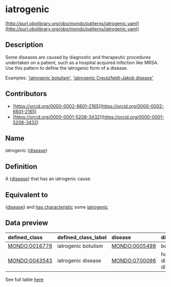 # iatrogenic 

[http://purl.obolibrary.org/obo/mondo/patterns/iatrogenic.yaml](http://purl.obolibrary.org/obo/mondo/patterns/iatrogenic.yaml)
## Description 

Some diseases are caused by diagnostic and therapeutic procedures undertaken on a patient, such as a hospital acquired infection like MRSA. Use this pattern to define the iatrogenic form of a disease.

Examples: ['iatrogenic botulism'](http://purl.obolibrary.org/obo/MONDO_0016778), ['iatrogenic Creutzfeldt-Jakob disease'](http://purl.obolibrary.org/obo/MONDO_0034976)
## Contributors 
* [https://orcid.org/0000-0002-6601-2165](https://orcid.org/0000-0002-6601-2165) 
* [https://orcid.org/0000-0001-5208-3432](https://orcid.org/0000-0001-5208-3432) 
## Name 

iatrogenic {[disease](http://purl.obolibrary.org/obo/MONDO_0000001)}

## Definition 

A {[disease](http://purl.obolibrary.org/obo/MONDO_0000001)} that has an iatrogenic cause.

## Equivalent to 

{[disease](http://purl.obolibrary.org/obo/MONDO_0000001)} and [has characteristic](http://purl.obolibrary.org/obo/RO_0000053) some [iatrogenic](http://purl.obolibrary.org/obo/MONDO_0100426)

## Data preview 
| defined_class                                | defined_class_label   | disease                                      | disease_label             |
|:---------------------------------------------|:----------------------|:---------------------------------------------|:--------------------------|
| [MONDO:0016778](http://purl.obolibrary.org/obo/MONDO_0016778) | iatrogenic botulism   | [MONDO:0005498](http://purl.obolibrary.org/obo/MONDO_0005498) | botulism                  |
| [MONDO:0043543](http://purl.obolibrary.org/obo/MONDO_0043543) | iatrogenic disease    | [MONDO:0700096](http://purl.obolibrary.org/obo/MONDO_0700096) | human disease or disorder |

See full table [here](https://github.com/monarch-initiative/mondo/blob/master/src/patterns/data/matches/iatrogenic.tsv) 

